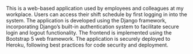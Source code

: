 This is a web-based application used by employees and colleagues at my workplace. 
Users can access their shift schedule by first logging in into the system. 
The application is developed using the Django framework, incorporating Django’s built-in authentication system to facilitate secure login and logout functionality. 
The frontend is implemented using the Bootstrap 5 web framework.
The application is securely deployed to Heroku, following best practices for code security and deployment.
